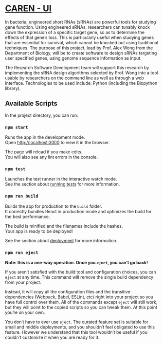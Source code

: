 # <ins> CAREN - UI</ins>

In bacteria, engineered short RNAs (sRNAs) are powerful tools for studying gene function. Using engineered sRNAs, researchers can tunably knock down the expression of a specific target gene, so as to determine the effects of that gene’s loss. This is particularly useful when studying genes that are essential for survival, which cannot be knocked out using traditional techniques. The purpose of this project, lead by Prof. Alex Wong from the Department of Biology, will be to create software to design sRNAs targeting user specified genes, using genome sequence information as input.

The Research Software Development team will support this research by implementing the sRNA design algorithms selected by Prof. Wong into a tool usable by researchers on the command line as well as through a web interface. Technologies to be used include: Python (including the Biopython library).

## Available Scripts

In the project directory, you can run:

### `npm start`

Runs the app in the development mode.<br>
Open [http://localhost:3000](http://localhost:3000) to view it in the browser.

The page will reload if you make edits.<br>
You will also see any lint errors in the console.

### `npm test`

Launches the test runner in the interactive watch mode.<br>
See the section about [running tests](https://facebook.github.io/create-react-app/docs/running-tests) for more information.

### `npm run build`

Builds the app for production to the `build` folder.<br>
It correctly bundles React in production mode and optimizes the build for the best performance.

The build is minified and the filenames include the hashes.<br>
Your app is ready to be deployed!

See the section about [deployment](https://facebook.github.io/create-react-app/docs/deployment) for more information.

### `npm run eject`

**Note: this is a one-way operation. Once you `eject`, you can’t go back!**

If you aren’t satisfied with the build tool and configuration choices, you can `eject` at any time. This command will remove the single build dependency from your project.

Instead, it will copy all the configuration files and the transitive dependencies (Webpack, Babel, ESLint, etc) right into your project so you have full control over them. All of the commands except `eject` will still work, but they will point to the copied scripts so you can tweak them. At this point you’re on your own.

You don’t have to ever use `eject`. The curated feature set is suitable for small and middle deployments, and you shouldn’t feel obligated to use this feature. However we understand that this tool wouldn’t be useful if you couldn’t customize it when you are ready for it.
